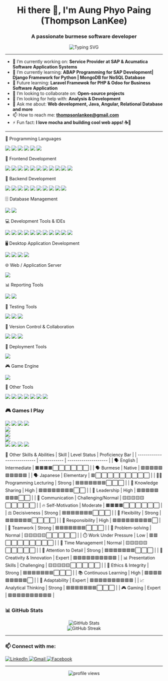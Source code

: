 <!-- Profile README -->

<h1 align="center">Hi there 👋, I'm Aung Phyo Paing (Thompson LanKee) </h1>
<h3 align="center">A passionate burmese software developer</h3>

<p align="center">
  <img src="https://readme-typing-svg.demolab.com?font=Fira+Code&size=24&pause=1000&color=36BCF7&center=true&vCenter=true&width=435&lines=Welcome+to+my+GitHub+Profile!" alt="Typing SVG" />
</p>

---

- 🔭 I’m currently working on: **Service Provider at SAP & Acumatica Software Application Systems**
- 🌱 I’m currently learning: **ABAP Programming for SAP Development| Django Framework for Python | MongoDB for NoSQL Database**
- 🔮 Future learning: **Laravel Framewok for PHP & Odoo for Business Software Application**
- 👯 I’m looking to collaborate on: **Open-source projects**
- 🤝 I’m looking for help with: **Analysis & Development**
- 💬 Ask me about: **Web development, Java, Angular, Relational Database and more**
- 📫 How to reach me: **thompsonlankee@gmail.com**
- ⚡ Fun fact: **I love mocha and building cool web apps! ☕🍫**

---

🧠 Programming Languages
<p> 
  <img src="https://img.shields.io/badge/Java-ED8B00?style=for-the-badge&logo=openjdk&logoColor=white" />
  <img src="https://img.shields.io/badge/Python-3776AB?style=for-the-badge&logo=python&logoColor=white" /> 
  <img src="https://img.shields.io/badge/C%23-239120?style=for-the-badge&logo=c-sharp&logoColor=white" /> 
  <img src="https://img.shields.io/badge/PHP-777BB4?style=for-the-badge&logo=php&logoColor=white" /> 
  <img src="https://img.shields.io/badge/JavaScript-F7DF1E?style=for-the-badge&logo=javascript&logoColor=black" />
  <img src="https://img.shields.io/badge/Lua-000080?style=for-the-badge&logo=lua&logoColor=white" />
</p>

🎨 Frontend Development
<p> 
  <img src="https://img.shields.io/badge/HTML5-E34F26?style=for-the-badge&logo=html5&logoColor=white" /> 
  <img src="https://img.shields.io/badge/CSS3-1572B6?style=for-the-badge&logo=css3&logoColor=white" /> 
  <img src="https://img.shields.io/badge/JavaScript-F7DF1E?style=for-the-badge&logo=javascript&logoColor=black" /> 
  <img src="https://img.shields.io/badge/jQuery-0769AD?style=for-the-badge&logo=jquery&logoColor=white" /> 
  <img src="https://img.shields.io/badge/Fetch%20API-JS%20Native-242629?style=for-the-badge&logo=javascript&logoColor=black" />
  <img src="https://img.shields.io/badge/AJAX-FF6C37?style=for-the-badge&logo=javascript&logoColor=white" />
  <img src="https://img.shields.io/badge/Bootstrap-7952B3?style=for-the-badge&logo=bootstrap&logoColor=white" /> 
  <img src="https://img.shields.io/badge/MD%20Bootstrap-31B2C4?style=for-the-badge&logo=bootstrap&logoColor=white" />
  <img src="https://img.shields.io/badge/TypeScript-3178C6?style=for-the-badge&logo=typescript&logoColor=white" /> 
  <img src="https://img.shields.io/badge/Angular-DD0031?style=for-the-badge&logo=angular&logoColor=white" /> 
  <img src="https://img.shields.io/badge/JSON-000000?style=for-the-badge&logo=json&logoColor=white" />

</p>

🔧 Backend Development
<p> 
  
  <img src="https://img.shields.io/badge/Flask-000000?style=for-the-badge&logo=flask&logoColor=white" />
  <img src="https://img.shields.io/badge/Spring%20Framework-6DB33F?style=for-the-badge&logo=spring&logoColor=white" />
  <img src="https://img.shields.io/badge/Spring%20MVC-6DB33F?style=for-the-badge&logo=spring&logoColor=white" />
  <img src="https://img.shields.io/badge/Spring%20Boot-6DB33F?style=for-the-badge&logo=springboot&logoColor=white" /> 
  <img src="https://img.shields.io/badge/JSP-007396?style=for-the-badge&logo=java&logoColor=white" /> 
  <img src="https://img.shields.io/badge/Servlets-EE4C2C?style=for-the-badge&logo=java&logoColor=white" /> 
  <img src="https://img.shields.io/badge/REST%20API-005571?style=for-the-badge&logo=rest&logoColor=white" />
  <img src="https://img.shields.io/badge/JPA-007396?style=for-the-badge&logo=java&logoColor=white" />
<img src="https://img.shields.io/badge/WebSocket-000000?style=for-the-badge&logo=websocket&logoColor=white" />
<img src="https://img.shields.io/badge/JSON-000000?style=for-the-badge&logo=json&logoColor=white" />



</p>



🗄️ Database Management
<p> 
  <img src="https://img.shields.io/badge/MySQL-4479A1?style=for-the-badge&logo=mysql&logoColor=white" /> 
  <img src="https://img.shields.io/badge/Microsoft%20SQL%20Server-CC2927?style=for-the-badge&logo=microsoftsqlserver&logoColor=white" /> 
</p>

💻 Development Tools & IDEs
<p> 
  <img src="https://img.shields.io/badge/IntelliJ%20IDEA-000000?style=for-the-badge&logo=intellijidea&logoColor=white" /> 
  <img src="https://img.shields.io/badge/Eclipse-2C2255?style=for-the-badge&logo=eclipse&logoColor=white" /> 
  <img src="https://img.shields.io/badge/NetBeans-1B6AC6?style=for-the-badge&logo=apache-netbeans-ide&logoColor=white" /> 
  <img src="https://img.shields.io/badge/Visual%20Studio-5C2D91?style=for-the-badge&logo=visual-studio&logoColor=white" />
  <img src="https://img.shields.io/badge/VS%20Code-007ACC?style=for-the-badge" />

  <img src="https://img.shields.io/badge/phpMyAdmin-6C78AF?style=for-the-badge&logo=php&logoColor=white" /> 
  <img src="https://img.shields.io/badge/IDLE-3776AB?style=for-the-badge&logo=python&logoColor=white" /> 
  <img src="https://img.shields.io/badge/PyCharm-000000?style=for-the-badge&logo=pycharm&logoColor=white" /> 
  <img src="https://img.shields.io/badge/MySQL%20Workbench-4479A1?style=for-the-badge&logo=mysql&logoColor=white" /> 
  <img src="https://img.shields.io/badge/SQL%20Server%20Management%20Studio-CC2927?style=for-the-badge&logo=microsoftsqlserver&logoColor=white" /> 
  <img src="https://img.shields.io/badge/JCreator-3A3A3A?style=for-the-badge&logo=java&logoColor=white" />

</p>

🖥️ Desktop Application Development
<p>
  <img src="https://img.shields.io/badge/Windows%20Forms-C%23-239120?style=for-the-badge&logo=c-sharp&logoColor=white" />
  <img src="https://img.shields.io/badge/Tkinter-Python-3776AB?style=for-the-badge&logo=python&logoColor=white" />
  <img src="https://img.shields.io/badge/Java%20Swing-Java-007396?style=for-the-badge&logo=java&logoColor=white" />
  <img src="https://img.shields.io/badge/Java%20AWT-Java-007396?style=for-the-badge&logo=java&logoColor=white" />
</p>

🌐 Web / Application Server
<p>
  
  <img src="https://img.shields.io/badge/Apache%20Tomcat-F8DC75?style=for-the-badge&logo=apachetomcat&logoColor=black" />
</p>

📊 Reporting Tools
<p>
  <img src="https://img.shields.io/badge/Jaspersoft%20Studio-0870BE?style=for-the-badge&logo=apache&logoColor=white" />
  <img src="https://img.shields.io/badge/Crystal%20Reports-9B4F96?style=for-the-badge&logo=crystal&logoColor=white" />

</p>

🧪 Testing Tools
<p>
<img src="https://img.shields.io/badge/Postman-FF6C37?style=for-the-badge&logo=postman&logoColor=white" />
  <img src="https://img.shields.io/badge/JUnit-25A162?style=for-the-badge&logo=java&logoColor=white" />
<img src="https://img.shields.io/badge/Mockito-8C8C8C?style=for-the-badge&logo=mockito&logoColor=white" />
</p>

🔄 Version Control & Collaboration
<p> 
  <img src="https://img.shields.io/badge/Git-181717?style=for-the-badge&logo=git&logoColor=white" />
<img src="https://img.shields.io/badge/GitHub-181717?style=for-the-badge&logo=github&logoColor=white" />
<img src="https://img.shields.io/badge/GitHub%20Desktop-6e4b8b?style=for-the-badge&logo=github&logoColor=white" />


</p>



🚀 Deployment Tools

<p> <img src="https://img.shields.io/badge/Docker-2496ED?style=for-the-badge&logo=docker&logoColor=white" /> </p>

🎮 Game Engine

<p> <img src="https://img.shields.io/badge/Roblox%20Studio-BB0000?style=for-the-badge&logo=roblox&logoColor=white" /> </p>

🧰 Other Tools
<p> 
  <img src="https://img.shields.io/badge/Adobe%20Dreamweaver-FF61F6?style=for-the-badge&logo=adobe&logoColor=white" /> 
  <img src="https://img.shields.io/badge/Adobe%20Photoshop-31A8FF?style=for-the-badge&logo=adobephotoshop&logoColor=white" /> 
  <img src="https://img.shields.io/badge/Microsoft%20Word-2B579A?style=for-the-badge&logo=microsoftword&logoColor=white" /> 
  <img src="https://img.shields.io/badge/Microsoft%20Excel-217346?style=for-the-badge&logo=microsoftexcel&logoColor=white" /> 
  <img src="https://img.shields.io/badge/Microsoft%20PowerPoint-B7472A?style=for-the-badge&logo=microsoftpowerpoint&logoColor=white" /> 
  <img src="https://img.shields.io/badge/Notepad-008000?style=for-the-badge&logo=windows&logoColor=white" /> 
  <img src="https://img.shields.io/badge/Sublime%20Text-FF9800?style=for-the-badge&logo=sublimetext&logoColor=white" /> 
</p>

### 🎮 Games I Play
<p>
<img src="https://img.shields.io/badge/Roblox-D91500?style=for-the-badge&logo=roblox&logoColor=white" />
<img src="https://img.shields.io/badge/🛡️Clash%20of%20Clans-FE3C3C?style=for-the-badge" />
<img src="https://img.shields.io/badge/Mobile%20Legends%20Bang%20Bang-3E8DE3?style=for-the-badge" />
<img src="https://img.shields.io/badge/Dota%202-A6262C?style=for-the-badge&logo=dota&logoColor=white" /> <br>
<img src="https://img.shields.io/badge/Heroes%20V%20of%20Might%20&%20Magic-6A5ACD?style=for-the-badge" /> <br>
<img src="https://img.shields.io/badge/Heroes%20V%20of%20Might%20&%20Magic:%20Hammer%20of%20Fate-6A5ACD?style=for-the-badge" /> <br>
<img src="https://img.shields.io/badge/Heroes%20V%20of%20Might%20&%20Magic:%20Tribe%20of%20the%20East-6A5ACD?style=for-the-badge" /> <br>
  
<img src="https://img.shields.io/badge/Dragon%20Age-Origin-9B111E?style=for-the-badge" />
<img src="https://img.shields.io/badge/Plants%20vs%20Zombies%202-78BC61?style=for-the-badge" />
<img src="https://img.shields.io/badge/Township-FFCC00?style=for-the-badge" />
<img src="https://img.shields.io/badge/UNO-EB1C24?style=for-the-badge" />

</p>


🧠 Other Skills & Abilities
| Skill                       | Level Status       | Proficiency Bar     |
| --------------------------- | ------------ | -------------------- |
| 🗣️ English                 | Intermediate          | 🟧🟧🟧🟧⬜⬜⬜⬜⬜⬜ |
| 🗣️ Burmese                 | Native                | 🟩🟩🟩🟩🟩🟩🟩🟩🟩🟩 |
| 🗣️ Japanese                | Elementary            | 🟥⬜⬜⬜⬜⬜⬜⬜⬜⬜ |
| 👨‍🏫 Programming Lecturing | Strong                  | 🟦🟦🟦🟦🟦🟦🟦⬜⬜⬜ |
| 📘 Knowledge Sharing        | High                 | 🟩🟩🟩🟩🟩🟩🟩🟩⬜⬜ |
| 🧭 Leadership               | High                 | 🟩🟩🟩🟩🟩🟩🟩🟩⬜⬜ |
| 💬 Communication            | Challenging/Normal   | 🟨🟨🟨🟨🟨⬜⬜⬜⬜⬜ |
| 🔥 Self-Motivation          | Moderate             | 🟧🟧🟧🟧⬜⬜⬜⬜⬜⬜ |
| ⚖️ Decisiveness             | Strong               | 🟦🟦🟦🟦🟦🟦🟦⬜⬜⬜ |
| 🌿 Flexibility              | Strong               | 🟦🟦🟦🟦🟦🟦⬜⬜⬜⬜ |
| 🧩 Responsibility           | High                 | 🟩🟩🟩🟩🟩🟩🟩🟩🟩⬜ |
| 🤝 Teamwork                 | Strong               | 🟦🟦🟦🟦🟦🟦🟦⬜⬜⬜ |
| 🧠 Problem-solving          | Normal               | 🟨🟨🟨🟨🟨⬜⬜⬜⬜⬜ |
| ⏱️ Work Under Pressure      | Low                  | 🟥🟥⬜⬜⬜⬜⬜⬜⬜⬜ |
| 📆 Time Management          | Normal               | 🟨🟨🟨🟨🟨⬜⬜⬜⬜⬜ |
| 🎯 Attention to Detail      | Strong               | 🟦🟦🟦🟦🟦🟦🟦⬜⬜⬜ |
| 🧩 Creativity & Innovation  | Expert               | 🟩🟩🟩🟩🟩🟩🟩🟩🟩🟩 |
| 📊 Presentation Skills      | Challenging          | 🟨🟨🟨🟨🟨⬜⬜⬜⬜⬜ |
| 🔐 Ethics & Integrity       | Strong               | 🟦🟦🟦🟦🟦🟦🟦⬜⬜⬜ |
| 📚 Continuous Learning      | High                 | 🟩🟩🟩🟩🟩🟩🟩🟩🟩⬜ |
| 🔄 Adaptability             | Expert               | 🟩🟩🟩🟩🟩🟩🟩🟩🟩🟩 |
| 📈 Analytical Thinking      | Strong               | 🟦🟦🟦🟦🟦🟦🟦⬜⬜⬜ |
| 🎮 Gaming                   | Expert               | 🟩🟩🟩🟩🟩🟩🟩🟩🟩🟩 |

### 📊 GitHub Stats

<p align="center">
  <img src="https://github-readme-stats.vercel.app/api?username=ThompsonLanKee&show_icons=true&theme=tokyonight" alt="GitHub Stats" />
  <br />
  <img src="https://github-readme-streak-stats.herokuapp.com/?user=ThompsonLanKee&theme=tokyonight" alt="GitHub Streak" />
</p>

---

### 📫 Connect with me:

<p align="left"> 
  <a href="https://www.linkedin.com/in/YOUR-LINKEDIN" target="_blank"> <img alt="LinkedIn" src="https://img.shields.io/badge/LinkedIn-0A66C2?logo=linkedin&logoColor=white&style=for-the-badge" /> </a> 
  <a href="mailto:thompsonlankee@gmail.com"> <img alt="Gmail" src="https://img.shields.io/badge/Gmail-D14836?logo=gmail&logoColor=white&style=for-the-badge" /> </a> 
  <a href="https://facebook.com/profile.php?id=61556886996066" target="_blank"> <img alt="Facebook" src="https://img.shields.io/badge/Facebook-1877F2?logo=facebook&logoColor=white&style=for-the-badge" /> </a> 
</p>

---

<!-- Optional visitor counter -->
<p align="center">
  <img src="https://komarev.com/ghpvc/?username=YOUR_USERNAME&label=Profile+Views&color=0e75b6&style=flat" alt="profile views" />
</p>
